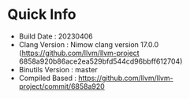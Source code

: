 # Quick Info
* Build Date : 20230406
* Clang Version : Nimow clang version 17.0.0 (https://github.com/llvm/llvm-project 6858a920b86ace2ea529bfd544cd96bbff612704)
* Binutils Version : master
* Compiled Based : https://github.com/llvm/llvm-project/commit/6858a920

